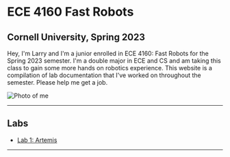 # ECE 4160 Fast Robots
## Cornell University, Spring 2023

Hey, I'm Larry and I'm a junior enrolled in ECE 4160: Fast Robots for the Spring 2023 semester. I'm a double major in ECE and CS and am taking this class to gain some more hands on robotics experience. This website is a compilation of lab documentation that I've worked on throughout the semester. Please help me get a job.

![Photo of me](./images/Me.jpg)

***

## Labs

* [Lab 1: Artemis](./lab1.md)

***
